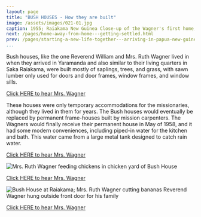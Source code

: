 ```yaml
---
layout: page
title: "BUSH HOUSES - How they are built"
image: /assets/images/021-01.jpg
caption: 1955; Raiakama New Guinea Close-up of the Wagner's first home, a two-room Bush house
next: /pages/home-away-from-home---getting-settled.html
prev: /pages/starting-a-new-life-together---arriving-in-papua-new-guinea.html
...
```

Bush houses, like the one Reverend William and Mrs. Ruth Wagner lived
in when they arrived in Yaramanda and also similar to their living quarters
in Saka Raiakama, were built mostly of saplings, trees, and grass, with
sawn lumber only used for doors and door frames, window frames, and
window sills.

[Click HERE to hear Mrs. Wagner](audio/Pg20a.mp3)

These houses were only temporary accommodations for the missionaries,
although they lived in them for years.  The Bush houses would eventually
be replaced by permanent frame-houses built by mission carpenters.
The Wagners would finally receive their permanent house in May of
1958, and it had some modern conveniences, including piped-in water
for the kitchen and bath.  This water came from a large metal tank
designed to catch rain water.

[Click HERE to hear Mrs. Wagner](audio/Pg20b.mp3)


![Mrs. Ruth Wagner feeding chickens in chicken yard of Bush House](/assets/images/021-02.jpg)

[Click HERE to hear Mrs. Wagner](audio/Pg21b.mp3)

![Bush House at Raiakama; Mrs. Ruth Wagner cutting bananas Reverend Wagner hung outside front door for his family](/assets/images/021-03.jpg)

[Click HERE to hear Mrs. Wagner](audio/Pg21a.mp3)